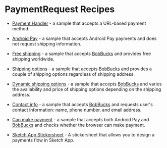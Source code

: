 # PaymentRequest Recipes

- [Payment Handler](https://googlechrome.github.io/samples/paymentrequest/payment-handler/) -
a sample that accepts a URL-based payment method.

- [Android Pay](https://googlechrome.github.io/samples/paymentrequest/android-pay/) -
a sample that accepts Android Pay payments and does not request shipping
information.

- [Free shipping](https://googlechrome.github.io/samples/paymentrequest/free-shipping/) -
a sample that accepts [BobBucks](https://bobbucks.dev) and provides free shipping worldwide.

- [Shipping options](https://googlechrome.github.io/samples/paymentrequest/shipping-options/) -
a sample that accepts [BobBucks](https://bobbucks.dev) and provides a couple of shipping
options regardless of shipping address.

- [Dynamic shipping options](https://googlechrome.github.io/samples/paymentrequest/dynamic-shipping/) -
a sample that accepts [BobBucks](https://bobbucks.dev) and varies the availability and price
of shipping options depending on the shipping address.

- [Contact info](https://googlechrome.github.io/samples/paymentrequest/contact-info/) -
a sample that accepts [BobBucks](https://bobbucks.dev) and requests user's contact
information: name, phone number, and email address.

- [Can make payment](https://googlechrome.github.io/samples/paymentrequest/can-make-payment/) -
a sample that accepts both Android Pay and [BobBucks](https://bobbucks.dev) and checks whether the browser can 
make payment.

- [Sketch App Stickersheet](https://googlechrome.github.io/samples/paymentrequest/stickersheet/) -
A stickersheet that allows you to design a payments flow in Sketch App.